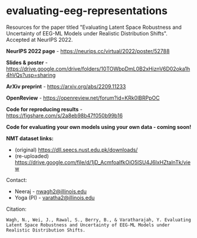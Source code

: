 # evaluating-eeg-representations
Resources for the paper titled "Evaluating Latent Space Robustness and Uncertainty of EEG-ML Models under Realistic Distribution Shifts". Accepted at NeurIPS 2022.

**NeurIPS 2022 page** - https://neurips.cc/virtual/2022/poster/52788 

**Slides & poster** - https://drive.google.com/drive/folders/10TOWbpDmL0B2xHiznV6D02oka1h4hVQs?usp=sharing 

**ArXiv preprint** - https://arxiv.org/abs/2209.11233

**OpenReview** - https://openreview.net/forum?id=KRk0lBRPpOC

**Code for reproducing results** - https://figshare.com/s/2a8eb98b47f050b99b16

**Code for evaluating your own models using your own data - coming soon!**

**NMT dataset links:**
- (original) https://dll.seecs.nust.edu.pk/downloads/
- (re-uploaded) https://drive.google.com/file/d/1jD_AcmfoaIfkOiO5lSU4J6IxHZtalnTk/view

Contact:
- Neeraj - nwagh2@illinois.edu
- Yoga (PI) - varatha2@illinois.edu

Citation: 
```
Wagh, N., Wei, J., Rawal, S., Berry, B., & Varatharajah, Y. Evaluating Latent Space Robustness and Uncertainty of EEG-ML Models under Realistic Distribution Shifts.
```

